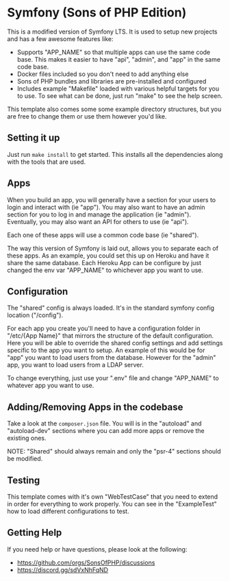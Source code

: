 Symfony (Sons of PHP Edition)
=============================

This is a modified version of Symfony LTS. It is used to setup new projects and
has a few awesome features like:

- Supports "APP_NAME" so that multiple apps can use the same code base. This
  makes it easier to have "api", "admin", and "app" in the same code base.
- Docker files included so you don't need to add anything else
- Sons of PHP bundles and libraries are pre-installed and configured
- Includes example "Makefile" loaded with various helpful targets for you to
  use. To see what can be done, just run "make" to see the help screen.

This template also comes some some example directory structures, but you are
free to change them or use them however you'd like.

## Setting it up

Just run `make install` to get started. This installs all the dependencies along
with the tools that are used.

## Apps

When you build an app, you will generally have a section for your users to login
and interact with (ie "app"). You may also want to have an admin section for you
to log in and manage the application (ie "admin"). Eventually, you may also want
an API for others to use (ie "api").

Each one of these apps will use a common code base (ie "shared").

The way this version of Symfony is laid out, allows you to separate each of
these apps. As an example, you could set this up on Heroku and have it share the
same database. Each Heroku App can be configure by just changed the env var
"APP_NAME" to whichever app you want to use.

## Configuration

The "shared" config is always loaded. It's in the standard symfony config
location ("/config").

For each app you create you'll need to have a configuration folder in "/etc/{App
Name}" that mirrors the structure of the default configuration. Here you will be
able to override the shared config settings and add settings specific to the
app you want to setup. An example of this would be for "app" you want to load
users from the database. However for the "admin" app, you want to load users
from a LDAP server.

To change everything, just use your ".env" file and change "APP_NAME" to
whatever app you want to use.

## Adding/Removing Apps in the codebase

Take a look at the `composer.json` file. You will is in the "autoload" and
"autoload-dev" sections where you can add more apps or remove the existing ones.

NOTE: "Shared" should always remain and only the "psr-4" sections should be
modified.

## Testing

This template comes with it's own "WebTestCase" that you need to extend in order
for everything to work properly. You can see in the "ExampleTest" how to load
different configurations to test.

## Getting Help

If you need help or have questions, please look at the following:

* https://github.com/orgs/SonsOfPHP/discussions
* https://discord.gg/sdVxNhFqND
